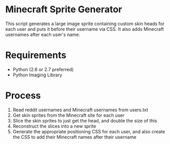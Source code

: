 # Minecraft Sprite Generator
This script generates a large image sprite containing custom skin heads for
each user and puts it before their username via CSS. It also adds Minecraft
usernames after each user's name.

# Requirements
* Python (2.6 or 2.7 preferred)
* Python Imaging Library

# Process
1. Read reddit usernames and Minecraft usernames from users.txt
2. Get skin sprites from the Minecraft site for each user
3. Slice the skin sprites to just get the head, and double the size of this
4. Reconstruct the slices into a new sprite
5. Generate the appropriate positioning CSS for each user, and also create the
   CSS to add their Minecraft names after their username